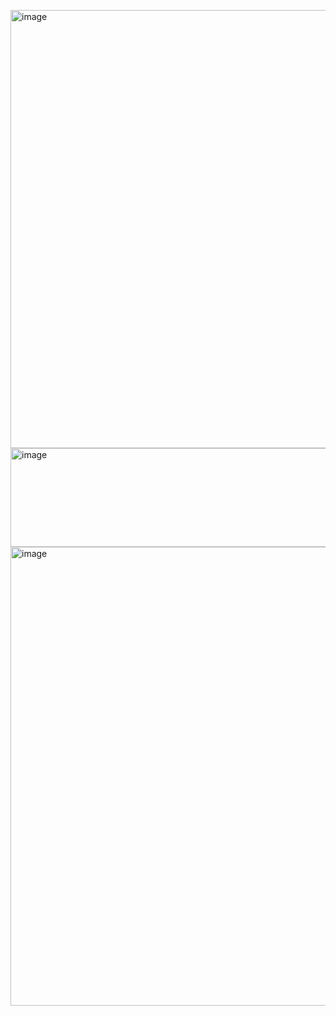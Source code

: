 <img width="800" height="701" alt="image" src="https://github.com/user-attachments/assets/0fb27bc5-0b18-469d-b826-ffe5aa6238a3" /><img width="800" height="158" alt="image" src="https://github.com/user-attachments/assets/48233350-2718-4a28-aa04-cf12b1c59218" />
<img width="800" height="734" alt="image" src="https://github.com/user-attachments/assets/f66b43b8-b9fd-4f15-a16b-046049e4a4b2" />
